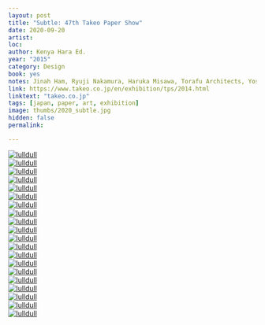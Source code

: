 ```yaml
---
layout: post
title: "Subtle: 47th Takeo Paper Show"
date: 2020-09-20
artist: 
loc: 
author: Kenya Hara Ed.
year: "2015"
category: Design
book: yes
notes: Jinah Ham, Ryuji Nakamura, Haruka Misawa, Torafu Architects, Yoshiaki Irobe, Bunpei Yorifuji, Kenya Hara, Kyuyo Ishikawa, Atsushi Wada, Akira Minagawa
link: https://www.takeo.co.jp/en/exhibition/tps/2014.html
linktext: "takeo.co.jp"
tags: [japan, paper, art, exhibition]
image: thumbs/2020_subtle.jpg
hidden: false
permalink:

---
```



<div class="post_image">
	<a href="{{ site.baseurl }}/images/posts/2020_subtle/001.jpg" target="_blank">
	<img src="{{ site.baseurl }}/images/posts/2020_subtle/001.jpg" alt="lulldull"></a>
</div>

<div class="post_image">
	<a href="{{ site.baseurl }}/images/posts/2020_subtle/002.jpg" target="_blank">
	<img src="{{ site.baseurl }}/images/posts/2020_subtle/002.jpg" alt="lulldull"></a>
</div>

<div class="post_image">
	<a href="{{ site.baseurl }}/images/posts/2020_subtle/003.jpg" target="_blank">
	<img src="{{ site.baseurl }}/images/posts/2020_subtle/003.jpg" alt="lulldull"></a>
</div>

<div class="post_image">
	<a href="{{ site.baseurl }}/images/posts/2020_subtle/004.jpg" target="_blank">
	<img src="{{ site.baseurl }}/images/posts/2020_subtle/004.jpg" alt="lulldull"></a>
</div>

<div class="post_image">
	<a href="{{ site.baseurl }}/images/posts/2020_subtle/005.jpg" target="_blank">
	<img src="{{ site.baseurl }}/images/posts/2020_subtle/005.jpg" alt="lulldull"></a>
</div>

<div class="post_image">
	<a href="{{ site.baseurl }}/images/posts/2020_subtle/006.jpg" target="_blank">
	<img src="{{ site.baseurl }}/images/posts/2020_subtle/006.jpg" alt="lulldull"></a>
</div>

<div class="post_image">
	<a href="{{ site.baseurl }}/images/posts/2020_subtle/007.jpg" target="_blank">
	<img src="{{ site.baseurl }}/images/posts/2020_subtle/007.jpg" alt="lulldull"></a>
</div>


<div class="post_image">
	<a href="{{ site.baseurl }}/images/posts/2020_subtle/008.jpg" target="_blank">
	<img src="{{ site.baseurl }}/images/posts/2020_subtle/008.jpg" alt="lulldull"></a>
</div>

<div class="post_image">
	<a href="{{ site.baseurl }}/images/posts/2020_subtle/009.jpg" target="_blank">
	<img src="{{ site.baseurl }}/images/posts/2020_subtle/009.jpg" alt="lulldull"></a>
</div>

<div class="post_image">
	<a href="{{ site.baseurl }}/images/posts/2020_subtle/010.jpg" target="_blank">
	<img src="{{ site.baseurl }}/images/posts/2020_subtle/010.jpg" alt="lulldull"></a>
</div>


<div class="post_image">
	<a href="{{ site.baseurl }}/images/posts/2020_subtle/011.jpg" target="_blank">
	<img src="{{ site.baseurl }}/images/posts/2020_subtle/011.jpg" alt="lulldull"></a>
</div>


<div class="post_image">
	<a href="{{ site.baseurl }}/images/posts/2020_subtle/012.jpg" target="_blank">
	<img src="{{ site.baseurl }}/images/posts/2020_subtle/012.jpg" alt="lulldull"></a>
</div>


<div class="post_image">
	<a href="{{ site.baseurl }}/images/posts/2020_subtle/013.jpg" target="_blank">
	<img src="{{ site.baseurl }}/images/posts/2020_subtle/013.jpg" alt="lulldull"></a>
</div>


<div class="post_image">
	<a href="{{ site.baseurl }}/images/posts/2020_subtle/014.jpg" target="_blank">
	<img src="{{ site.baseurl }}/images/posts/2020_subtle/014.jpg" alt="lulldull"></a>
</div>


<div class="post_image">
	<a href="{{ site.baseurl }}/images/posts/2020_subtle/015.jpg" target="_blank">
	<img src="{{ site.baseurl }}/images/posts/2020_subtle/015.jpg" alt="lulldull"></a>
</div>

<div class="post_image">
	<a href="{{ site.baseurl }}/images/posts/2020_subtle/016.jpg" target="_blank">
	<img src="{{ site.baseurl }}/images/posts/2020_subtle/016.jpg" alt="lulldull"></a>
</div>

<div class="post_image">
	<a href="{{ site.baseurl }}/images/posts/2020_subtle/017.jpg" target="_blank">
	<img src="{{ site.baseurl }}/images/posts/2020_subtle/017.jpg" alt="lulldull"></a>
</div>

<div class="post_image">
	<a href="{{ site.baseurl }}/images/posts/2020_subtle/018.jpg" target="_blank">
	<img src="{{ site.baseurl }}/images/posts/2020_subtle/018.jpg" alt="lulldull"></a>
</div>

<div class="post_image">
	<a href="{{ site.baseurl }}/images/posts/2020_subtle/019.jpg" target="_blank">
	<img src="{{ site.baseurl }}/images/posts/2020_subtle/019.jpg" alt="lulldull"></a>
</div>

<div class="post_image">
	<a href="{{ site.baseurl }}/images/posts/2020_subtle/020.jpg" target="_blank">
	<img src="{{ site.baseurl }}/images/posts/2020_subtle/020.jpg" alt="lulldull"></a>
</div>